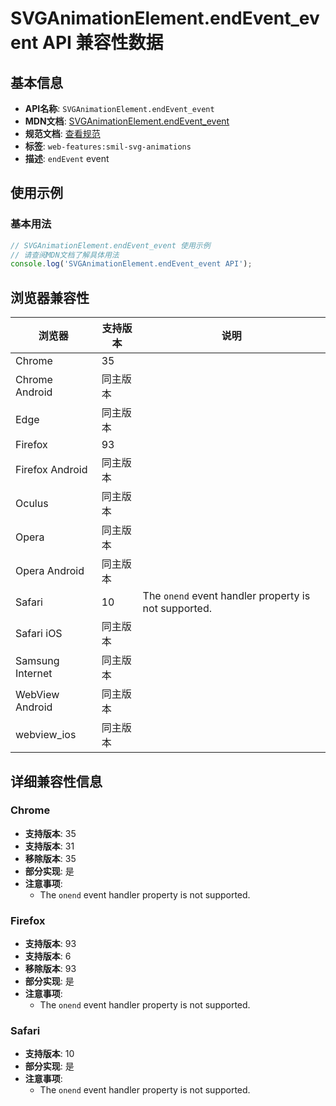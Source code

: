# SVGAnimationElement.endEvent_event API 兼容性数据

## 基本信息

- **API名称**: `SVGAnimationElement.endEvent_event`
- **MDN文档**: [SVGAnimationElement.endEvent_event](https://developer.mozilla.org/docs/Web/API/SVGAnimationElement/endEvent_event)
- **规范文档**: [查看规范](https://svgwg.org/svg2-draft/interact.html#EndEvent)
- **标签**: `web-features:smil-svg-animations`
- **描述**: `endEvent` event

## 使用示例

### 基本用法

```javascript
// SVGAnimationElement.endEvent_event 使用示例
// 请查阅MDN文档了解具体用法
console.log('SVGAnimationElement.endEvent_event API');
```

## 浏览器兼容性

| 浏览器 | 支持版本 | 说明 |
|--------|----------|------|
| Chrome | 35 |  |
| Chrome Android | 同主版本 |  |
| Edge | 同主版本 |  |
| Firefox | 93 |  |
| Firefox Android | 同主版本 |  |
| Oculus | 同主版本 |  |
| Opera | 同主版本 |  |
| Opera Android | 同主版本 |  |
| Safari | 10 | The `onend` event handler property is not supported. |
| Safari iOS | 同主版本 |  |
| Samsung Internet | 同主版本 |  |
| WebView Android | 同主版本 |  |
| webview_ios | 同主版本 |  |

## 详细兼容性信息

### Chrome

- **支持版本**: 35
- **支持版本**: 31
- **移除版本**: 35
- **部分实现**: 是
- **注意事项**:
  - The `onend` event handler property is not supported.

### Firefox

- **支持版本**: 93
- **支持版本**: 6
- **移除版本**: 93
- **部分实现**: 是
- **注意事项**:
  - The `onend` event handler property is not supported.

### Safari

- **支持版本**: 10
- **部分实现**: 是
- **注意事项**:
  - The `onend` event handler property is not supported.

